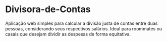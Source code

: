# Divisora-de-Contas
Aplicação web simples para calcular a divisão justa de contas entre duas pessoas, considerando seus respectivos salários. Ideal para roommates ou casais que desejam dividir as despesas de forma equitativa.
